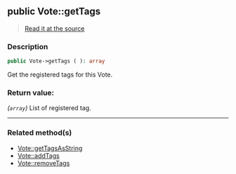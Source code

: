 ## public Vote::getTags

> [Read it at the source](https://github.com/julien-boudry/Condorcet/blob/master/src/Vote.php#L212)

### Description    

```php
public Vote->getTags ( ): array
```

Get the registered tags for this Vote.
    

### Return value:   

*(```array```)* List of registered tag.


---------------------------------------

### Related method(s)      

* [Vote::getTagsAsString](/Docs/ApiReferences/Vote%20Class/public%20Vote--getTagsAsString.md)    
* [Vote::addTags](/Docs/ApiReferences/Vote%20Class/public%20Vote--addTags.md)    
* [Vote::removeTags](/Docs/ApiReferences/Vote%20Class/public%20Vote--removeTags.md)    
